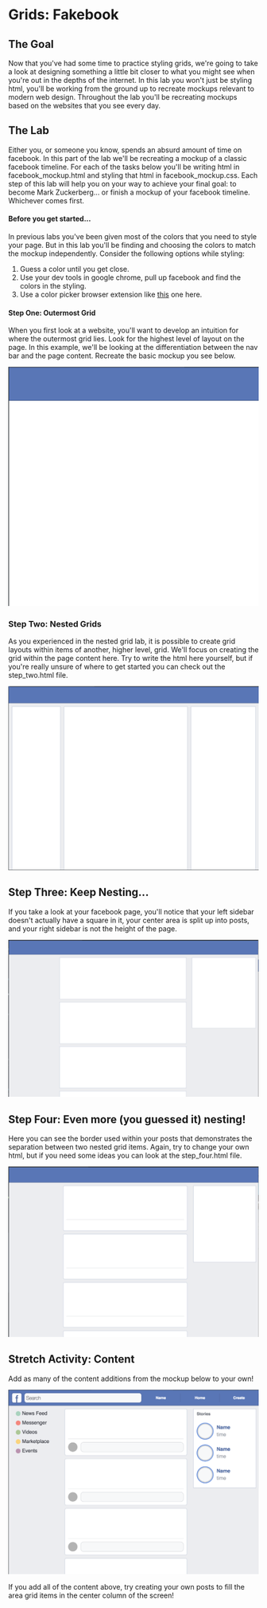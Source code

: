 # Grids: Fakebook

## The Goal
Now that you've had some time to practice styling grids, we're going to take a look at designing something a little bit closer to what you might see when you're out in the depths of the internet. In this lab you won't just be styling html, you'll be working from the ground up to recreate mockups relevant to modern web design. Throughout the lab you'll be recreating mockups based on the websites that you see every day.

## The Lab

Either you, or someone you know, spends an absurd amount of time on facebook. In this part of the lab we'll be recreating a mockup of a classic facebook timeline. For each of the tasks below you'll be writing html in facebook_mockup.html and styling that html in facebook_mockup.css. Each step of this lab will help you on your way to achieve your final goal: to become Mark Zuckerberg... or finish a mockup of your facebook timeline. Whichever comes first.

#### Before you get started...
In previous labs you've been given most of the colors that you need to style your page. But in this lab you'll be finding and choosing the colors to match the mockup independently. Consider the following options while styling:
1. Guess a color until you get close.
2. Use your dev tools in google chrome, pull up facebook and find the colors in the styling.
3. Use a color picker browser extension like [this](https://chrome.google.com/webstore/detail/colorzilla/bhlhnicpbhignbdhedgjhgdocnmhomnp/related?hl=en) one here.

#### Step One: Outermost Grid
When you first look at a website, you'll want to develop an intuition for where the outermost grid lies. Look for the highest level of layout on the page. In this example, we'll be looking at the differentiation between the nav bar and the page content. Recreate the basic mockup you see below.

![](facebook_basic.png)

### Step Two: Nested Grids
As you experienced in the nested grid lab, it is possible to create grid layouts within items of another, higher level, grid. We'll focus on creating the grid within the page content here. Try to write the html here yourself, but if you're really unsure of where to get started you can check out the step_two.html file.

![](facebook_nested_one.png)

## Step Three: Keep Nesting...
If you take a look at your facebook page, you'll notice that your left sidebar doesn't actually have a square in it, your center area is split up into posts, and your right sidebar is not the height of the page.

![](facebook_nested_two.png)

## Step Four: Even more (you guessed it) nesting!
Here you can see the border used within your posts that demonstrates the separation between two nested grid items. Again, try to change your own html, but if you need some ideas you can look at the step_four.html file.

![](facebook_grid.png)

## Stretch Activity: Content
Add as many of the content additions from the mockup below to your own!

![](facebook_stretch.png)

If you add all of the content above, try creating your own posts to fill the area grid items in the center column of the screen!
